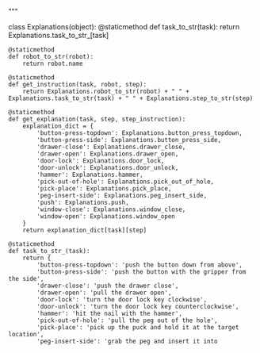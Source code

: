 
"""


class Explanations(object):
    @staticmethod
    def task_to_str(task):
        return Explanations.task_to_str_[task]

    @staticmethod
    def robot_to_str(robot):
        return robot.name

    @staticmethod
    def get_instruction(task, robot, step):
        return Explanations.robot_to_str(robot) + " " + Explanations.task_to_str(task) + " " + Explanations.step_to_str(step)

    @staticmethod
    def get_explanation(task, step, step_instruction):
        explanation_dict = {
            'button-press-topdown': Explanations.button_press_topdown,
            'button-press-side': Explanations.button_press_side,
            'drawer-close': Explanations.drawer_close,
            'drawer-open': Explanations.drawer_open,
            'door-lock': Explanations.door_lock,
            'door-unlock': Explanations.door_unlock,
            'hammer': Explanations.hammer,
            'pick-out-of-hole': Explanations.pick_out_of_hole,
            'pick-place': Explanations.pick_place,
            'peg-insert-side': Explanations.peg_insert_side,
            'push': Explanations.push,
            'window-close': Explanations.window_close,
            'window-open': Explanations.window_open
        }
        return explanation_dict[task][step]

    @staticmethod
    def task_to_str_(task):
        return {
            'button-press-topdown': 'push the button down from above',
            'button-press-side': 'push the button with the gripper from the side',
            'drawer-close': 'push the drawer close',
            'drawer-open': 'pull the drawer open',
            'door-lock': 'turn the door lock key clockwise',
            'door-unlock': 'turn the door lock key counterclockwise',
            'hammer': 'hit the nail with the hammer',
            'pick-out-of-hole': 'pull the peg out of the hole',
            'pick-place': 'pick up the puck and hold it at the target location',
            'peg-insert-side': 'grab the peg and insert it into